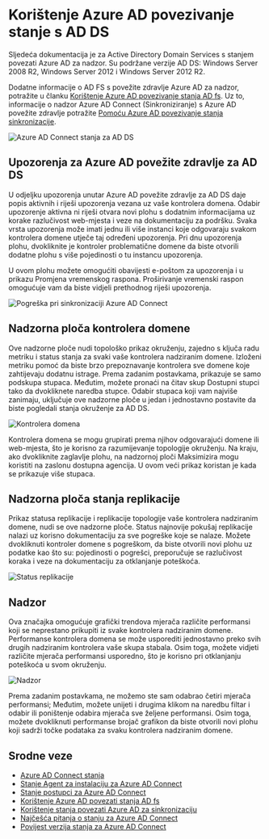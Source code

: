 
<properties
    pageTitle="Korištenje Azure AD povezivanje stanje s AD DS | Microsoft Azure"
    description="To je stranica stanja povezivanje Azure AD koji će govori o praćenje AD DS."
    services="active-directory"
    documentationCenter=""
    authors="arluca"
    manager="samueld"
    editor="curtand"/>

<tags
    ms.service="active-directory"
    ms.workload="identity"
    ms.tgt_pltfrm="na"
    ms.devlang="na"
    ms.topic="get-started-article"
    ms.date="10/18/2016"
    ms.author="arluca"/>

# <a name="using-azure-ad-connect-health-with-ad-ds"></a>Korištenje Azure AD povezivanje stanje s AD DS
Sljedeća dokumentacija je za Active Directory Domain Services s stanjem povezati Azure AD za nadzor. Su podržane verzije AD DS: Windows Server 2008 R2, Windows Server 2012 i Windows Server 2012 R2.

Dodatne informacije o AD FS s povežite zdravlje Azure AD za nadzor, potražite u članku [Korištenje Azure AD povezivanje stanja AD fs](active-directory-aadconnect-health-adfs.md). Uz to, informacije o nadzor Azure AD Connect (Sinkroniziranje) s Azure AD povežite zdravlje potražite [Pomoću Azure AD povezivanje stanja sinkronizacije](active-directory-aadconnect-health-sync.md).

![Azure AD Connect stanja za AD DS](./media/active-directory-aadconnect-health/aadconnect-health-adds-entry.png)

## <a name="alerts-for-azure-ad-connect-health-for-ad-ds"></a>Upozorenja za Azure AD povežite zdravlje za AD DS
U odjeljku upozorenja unutar Azure AD povežite zdravlje za AD DS daje popis aktivnih i riješi upozorenja vezana uz vaše kontrolera domena. Odabir upozorenje aktivna ni riješi otvara novi plohu s dodatnim informacijama uz korake razlučivost web-mjesta i veze na dokumentaciju za podršku. Svaka vrsta upozorenja može imati jednu ili više instanci koje odgovaraju svakom kontrolera domene utječe taj određeni upozorenja. Pri dnu upozorenja plohu, dvokliknite je kontroler problematične domene da biste otvorili dodatne plohu s više pojedinosti o tu instancu upozorenja.

U ovom plohu možete omogućiti obavijesti e-poštom za upozorenja i u prikazu Promjena vremenskog raspona. Proširivanje vremenski raspon omogućuje vam da biste vidjeli prethodnog riješi upozorenja.

![Pogreška pri sinkronizaciji Azure AD Connect](./media/active-directory-aadconnect-health/aadconnect-health-adds-alerts.png)

## <a name="domain-controllers-dashboard"></a>Nadzorna ploča kontrolera domene
Ove nadzorne ploče nudi topološko prikaz okruženju, zajedno s ključa radu metriku i status stanja za svaki vaše kontrolera nadziranim domene. Izloženi metriku pomoć da biste brzo prepoznavanje kontrolera sve domene koje zahtijevaju dodatnu istrage. Prema zadanim postavkama, prikazuje se samo podskupa stupaca. Međutim, možete pronaći na čitav skup Dostupni stupci tako da dvokliknete naredba stupce. Odabir stupaca koji vam najviše zanimaju, uključuje ove nadzorne ploče u jedan i jednostavno postavite da biste pogledali stanja okruženje za AD DS.

![Kontrolera domena](./media/active-directory-aadconnect-health/aadconnect-health-adds-domainsandsites-dashboard.png)

Kontrolera domena se mogu grupirati prema njihov odgovarajući domene ili web-mjesta, što je korisno za razumijevanje topologije okruženju. Na kraju, ako dvokliknite zaglavlje plohu, na nadzornoj ploči Maksimizira mogu koristiti na zaslonu dostupna agencija. U ovom veći prikaz koristan je kada se prikazuje više stupaca.

## <a name="replication-status-dashboard"></a>Nadzorna ploča stanja replikacije
Prikaz statusa replikacije i replikacije topologije vaše kontrolera nadziranim domene, nudi se ove nadzorne ploče. Status najnovije pokušaj replikacije nalazi uz korisno dokumentaciju za sve pogreške koje se nalaze. Možete dvokliknuti kontroler domene s pogreškom, da biste otvorili novi plohu uz podatke kao što su: pojedinosti o pogrešci, preporučuje se razlučivost koraka i veze na dokumentaciju za otklanjanje poteškoća.

![Status replikacije](./media/active-directory-aadconnect-health/aadconnect-health-adds-replication.png)

## <a name="monitoring"></a>Nadzor
Ova značajka omogućuje grafički trendova mjerača različite performansi koji se neprestano prikupiti iz svake kontrolera nadziranim domene. Performanse kontrolera domena se može usporediti jednostavno preko svih drugih nadziranim kontrolera vaše skupa stabala. Osim toga, možete vidjeti različite mjerača performansi usporedno, što je korisno pri otklanjanju poteškoća u svom okruženju.

![Nadzor](./media/active-directory-aadconnect-health/aadconnect-health-adds-monitoring.png)

Prema zadanim postavkama, ne možemo ste sam odabrao četiri mjerača performansi; Međutim, možete unijeti i drugima klikom na naredbu filtar i odabir ili poništenje odabira mjerača sve željene performansi. Osim toga, možete dvokliknuti performanse brojač grafikon da biste otvorili novi plohu koji sadrži točke podataka za svaku kontrolera nadziranim domene.

## <a name="related-links"></a>Srodne veze

* [Azure AD Connect stanja](active-directory-aadconnect-health.md)
* [Stanje Agent za instalaciju za Azure AD Connect](active-directory-aadconnect-health-agent-install.md)
* [Stanje postupci za Azure AD Connect](active-directory-aadconnect-health-operations.md)
* [Korištenje Azure AD povezati stanja AD fs](active-directory-aadconnect-health-adfs.md)
* [Korištenje stanja povezati Azure AD za sinkronizaciju](active-directory-aadconnect-health-sync.md)
* [Najčešća pitanja o stanju za Azure AD Connect](active-directory-aadconnect-health-faq.md)
* [Povijest verzija stanja za Azure AD Connect](active-directory-aadconnect-health-version-history.md)
